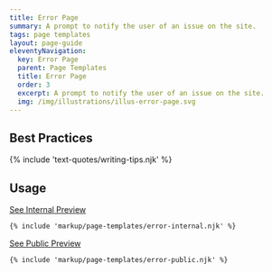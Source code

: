 ```yaml
---
title: Error Page
summary: A prompt to notify the user of an issue on the site.
tags: page templates
layout: page-guide
eleventyNavigation:
  key: Error Page
  parent: Page Templates
  title: Error Page
  order: 3
  excerpt: A prompt to notify the user of an issue on the site.
  img: /img/illustrations/illus-error-page.svg
---
```


## Best Practices

{% include 'text-quotes/writing-tips.njk' %}

## Usage

<a class="btn btn-primary" href="/page-templates/error-page-internal/" target="_blank">See Internal Preview</a>

``` html
{% include 'markup/page-templates/error-internal.njk' %}
```

<a class="btn btn-primary" href="/page-templates/error-page-public/" target="_blank">See Public Preview</a>

``` html
{% include 'markup/page-templates/error-public.njk' %}
```
